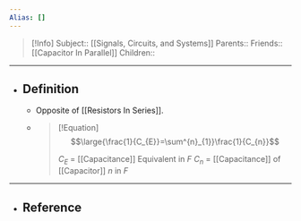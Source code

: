 ```yaml
---
Alias: []
---
```

> [!Info]
> Subject:: [[Signals, Circuits, and Systems]]
> Parents:: 
> Friends:: [[Capacitor In Parallel]]
> Children:: 
---
- ## Definition
	- Opposite of [[Resistors In Series]].
	- > [!Equation]
	  > $$\large{\frac{1}{C_{E}}=\sum^{n}_{1}}\frac{1}{C_{n}}$$
	  > 
	  > $C_{E}$ = [[Capacitance]] Equivalent in $F$
	  > $C_{n}$ = [[Capacitance]] of [[Capacitor]] $n$ in $F$
---
- ## Reference
